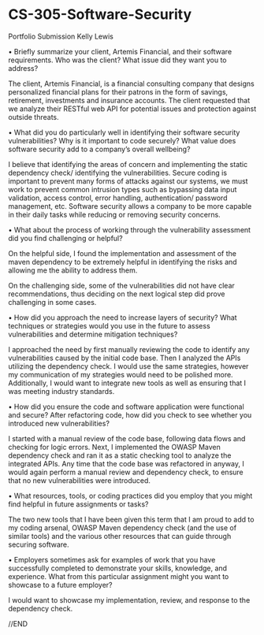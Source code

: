 # CS-305-Software-Security
Portfolio Submission
Kelly Lewis


•	Briefly summarize your client, Artemis Financial, and their software requirements. Who was the client? What issue did they want you to address?

The client, Artemis Financial, is a financial consulting company that designs personalized financial plans for their patrons in the form of savings, retirement, investments and insurance accounts. The client requested that we analyze their RESTful web API for potential issues and protection against outside threats.

•	What did you do particularly well in identifying their software security vulnerabilities? Why is it important to code securely? What value does software security add to a company’s overall wellbeing?

I believe that identifying the areas of concern and implementing the static dependency check/ identifying the vulnerabilities. Secure coding is important to prevent many forms of attacks against our systems, we must work to prevent common intrusion types such as bypassing data input validation, access control, error handling, authentication/ password management, etc. Software security allows a company to be more capable in their daily tasks while reducing or removing security concerns.

•	What about the process of working through the vulnerability assessment did you find challenging or helpful?

On the helpful side, I found the implementation and assessment of the maven dependency to be extremely helpful in identifying the risks and allowing me the ability to address them. 

On the challenging side, some of the vulnerabilities did not have clear recommendations, thus deciding on the next logical step did prove challenging in some cases.

•	How did you approach the need to increase layers of security? What techniques or strategies would you use in the future to assess vulnerabilities and determine mitigation techniques?

I approached the need by first manually reviewing the code to identify any vulnerabilities caused by the initial code base. Then I analyzed the APIs utilizing the dependency check. I would use the same strategies, however my communication of my strategies would need to be polished more. Additionally, I would want to integrate new tools as well as ensuring that I was meeting industry standards.

•	How did you ensure the code and software application were functional and secure? After refactoring code, how did you check to see whether you introduced new vulnerabilities?

I started with a manual review of the code base, following data flows and checking for logic errors. Next, I implemented the OWASP Maven dependency check and ran it as a static checking tool to analyze the integrated APIs. Any time that the code base was refactored in anyway, I would again perform a manual review and dependency check, to ensure that no new vulnerabilities were introduced. 

•	What resources, tools, or coding practices did you employ that you might find helpful in future assignments or tasks?

The two new tools that I have been given this term that I am proud to add to my coding arsenal, OWASP Maven dependency check (and the use of similar tools) and the various other resources that can guide through securing software.

•	Employers sometimes ask for examples of work that you have successfully completed to demonstrate your skills, knowledge, and experience. What from this particular assignment might you want to showcase to a future employer?

I would want to showcase my implementation, review, and response to the dependency check.

//END
